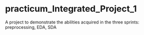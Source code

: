 # practicum_Integrated_Project_1
A project to demonstrate the abilities acquired in the three sprints: preprocessing, EDA, SDA
